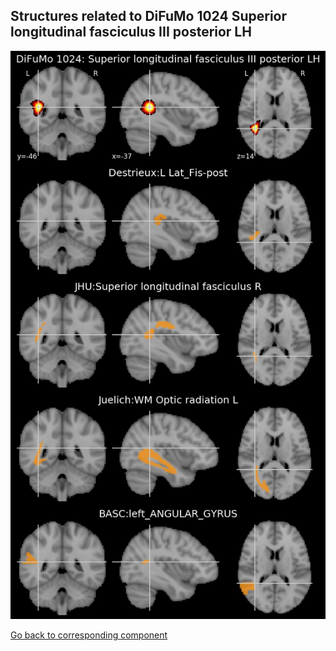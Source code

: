 


## Structures related to DiFuMo 1024 Superior longitudinal fasciculus III posterior LH

![139](139.jpg "Structures related to DiFuMo 1024 Superior longitudinal fasciculus III posterior LH")

[Go back to corresponding component](https://parietal-inria.github.io/DiFuMo/1024/html/139.html)